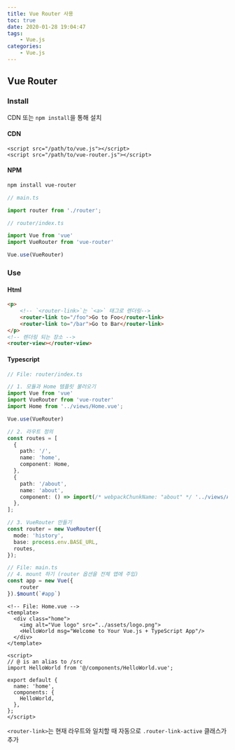 ```yaml
---
title: Vue Router 사용
toc: true
date: 2020-01-28 19:04:47
tags:
	- Vue.js
categories:
	- Vue.js
---
```


## Vue Router

### Install

CDN 또는 `npm install`을 통해 설치

#### CDN

```php+HTML
<script src="/path/to/vue.js"></script>
<script src="/path/to/vue-router.js"></script>
```

#### NPM

```bash
npm install vue-router
```

```typescript
// main.ts

import router from './router';
```

```js
// router/index.ts

import Vue from 'vue'
import VueRouter from 'vue-router'

Vue.use(VueRouter)
```

### Use

#### Html

```html
<p>
    <!-- `<router-link>`는 `<a>` 태그로 렌더링-->
    <router-link to="/foo">Go to Foo</router-link>
    <router-link to="/bar">Go to Bar</router-link>
</p>
<!-- 렌더링 되는 장소 -->
<router-view></router-view>
```

#### Typescript

```typescript
// File: router/index.ts

// 1. 모듈과 Home 템플릿 불러오기
import Vue from 'vue'
import VueRouter from 'vue-router'
import Home from '../views/Home.vue';

Vue.use(VueRouter)

// 2. 라우트 정의
const routes = [
  {
    path: '/',
    name: 'home',
    component: Home,
  },
  {
    path: '/about',
    name: 'about',
    component: () => import(/* webpackChunkName: "about" */ '../views/About.vue'),
  },
];

// 3. VueRouter 만들기
const router = new VueRouter({
  mode: 'history',
  base: process.env.BASE_URL,
  routes,
});
```

```typescript
// File: main.ts
// 4. mount 하기 (router 옵션을 전체 앱에 주입)
const app = new Vue({
    router
}).$mount(`#app`)
```

```vue
<!-- File: Home.vue -->
<template>
  <div class="home">
    <img alt="Vue logo" src="../assets/logo.png">
    <HelloWorld msg="Welcome to Your Vue.js + TypeScript App"/>
  </div>
</template>

<script>
// @ is an alias to /src
import HelloWorld from '@/components/HelloWorld.vue';

export default {
  name: 'home',
  components: {
    HelloWorld,
  },
};
</script>
```

`<router-link>`는 현재 라우트와 일치할 때 자동으로 `.router-link-active` 클래스가 추가

